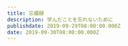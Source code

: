 ```yaml
---
title: 忘備録 
description: 学んだことを忘れないために
publishdate: 2019-09-29T08:00:00.000Z
date: 2019-09-30T08:00:00.000Z
---
```

